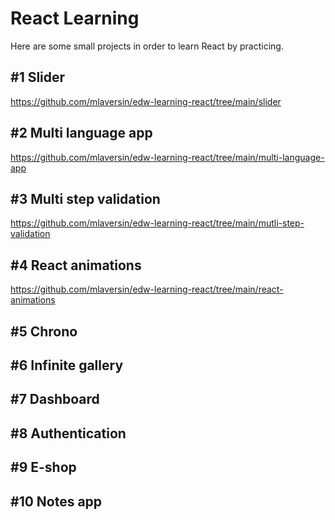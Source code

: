 # React Learning

Here are some small projects in order to learn React by practicing. 

## \#1 Slider

https://github.com/mlaversin/edw-learning-react/tree/main/slider

## \#2 Multi language app

https://github.com/mlaversin/edw-learning-react/tree/main/multi-language-app

## \#3 Multi step validation

https://github.com/mlaversin/edw-learning-react/tree/main/mutli-step-validation

## \#4 React animations

https://github.com/mlaversin/edw-learning-react/tree/main/react-animations

## \#5 Chrono


## \#6 Infinite gallery


## \#7 Dashboard


## \#8 Authentication


## \#9 E-shop


## \#10 Notes app

